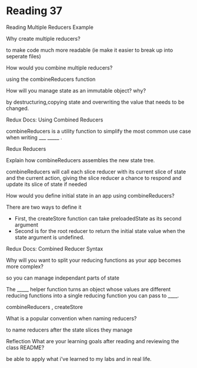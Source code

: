 # Reading 37

Reading
Multiple Reducers Example

Why create multiple reducers?

to make code much more readable (ie make it easier to break up into seperate files)

How would you combine multiple reducers?

using the combineReducers function

How will you manage state as an immutable object? why?

by destructuring,copying state and overwriting the value that needs to be changed.

Redux Docs: Using Combined Reducers

combineReducers is a utility function to simplify the most common use case when writing ___ _____ .

Redux Reducers

Explain how combineReducers assembles the new state tree.

combineReducers will call each slice reducer with its current slice of state and the current action, giving the slice reducer a chance to respond and update its slice of state if needed

How would you define initial state in an app using combineReducers?

There are two ways to define it 

- First, the createStore function can take preloadedState as its second argument
- Second is for the root reducer to return the initial state value when the state argument is undefined.



Redux Docs: Combined Reducer Syntax

Why will you want to split your reducing functions as your app becomes more complex?

so you can manage independant parts of state

The _____ helper function turns an object whose values are different reducing functions into a single reducing function you can pass to ____.

combineReducers , createStore

What is a popular convention when naming reducers?

to name reducers after the state slices they manage


Reflection
What are your learning goals after reading and reviewing the class README?

be able to apply what i've learned to my labs and in real life.